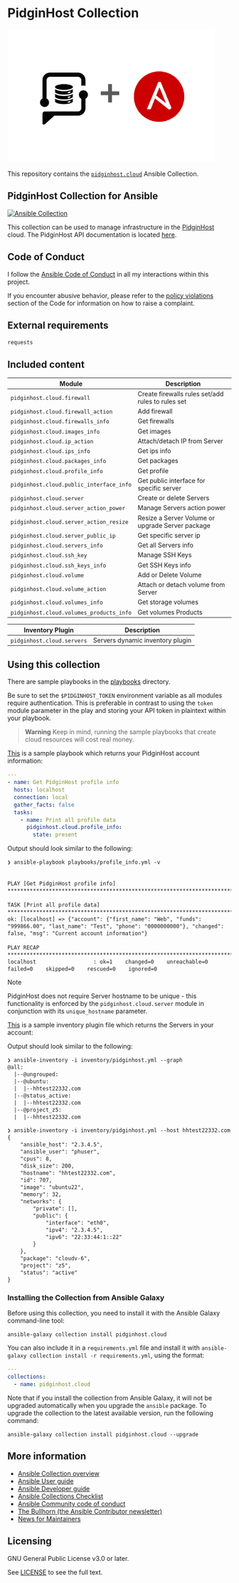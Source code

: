 # PidginHost Collection

<p align="left" width="100%">
<img src="ph+an.png"
     alt="PidginHost + Ansible"
     title="PidginHost + Ansible"
     height=300>
</p>

This repository contains the [`pidginhost.cloud`](https://galaxy.ansible.com/ui/repo/published/pidginhost/cloud/)
Ansible Collection.

## PidginHost Collection for Ansible

[![Ansible Collection](https://img.shields.io/badge/Ansible%20Collection-%20pidginhost.cloud-blue)]([https://galaxy.ansible.com/pidginhost/cloud])

This collection can be used to manage infrastructure in the [PidginHost](https://www.pidginhost.com/) cloud.
The PidginHost API documentation is located [here](https://www.pidginhost.com/api/schema/swagger-ui/).

## Code of Conduct

I follow the [Ansible Code of Conduct](https://docs.ansible.com/ansible/devel/community/code_of_conduct.html) in all my
interactions within this project.

If you encounter abusive behavior, please refer to
the [policy violations](https://docs.ansible.com/ansible/devel/community/code_of_conduct.html#policy-violations) section
of the Code for information on how to raise a complaint.

## External requirements

```text
requests
```

## Included content

| Module                                   | Description                                       |
|------------------------------------------|---------------------------------------------------|
| `pidginhost.cloud.firewall`              | Create firewalls rules set/add rules to rules set |
| `pidginhost.cloud.firewall_action`       | Add firewall                                      |
| `pidginhost.cloud.firewalls_info`        | Get firewalls                                     |
| `pidginhost.cloud.images_info`           | Get images                                        |
| `pidginhost.cloud.ip_action`             | Attach/detach IP from Server                      |
| `pidginhost.cloud.ips_info`              | Get ips info                                      |
| `pidginhost.cloud.packages_info`         | Get packages                                      |
| `pidginhost.cloud.profile_info`          | Get profile                                       |
| `pidginhost.cloud.public_interface_info` | Get public interface for specific server          |
| `pidginhost.cloud.server`                | Create or delete Servers                          |
| `pidginhost.cloud.server_action_power`   | Manage Servers action power                       |
| `pidginhost.cloud.server_action_resize`  | Resize a Server Volume or upgrade Server package  |
| `pidginhost.cloud.server_public_ip`      | Get specific server ip                            |
| `pidginhost.cloud.servers_info`          | Get all Servers info                              |
| `pidginhost.cloud.ssh_key`               | Manage SSH Keys                                   |
| `pidginhost.cloud.ssh_keys_info`         | Get SSH Keys info                                 |
| `pidginhost.cloud.volume`                | Add or Delete Volume                              |
| `pidginhost.cloud.volume_action`         | Attach or detach volume from Server               |
| `pidginhost.cloud.volumes_info`          | Get storage volumes                               |
| `pidginhost.cloud.volumes_products_info` | Get volumes Products                              |

| Inventory Plugin           | Description                      |
|----------------------------|----------------------------------|
| `pidginhost.cloud.servers` | Servers dynamic inventory plugin |

## Using this collection

There are sample playbooks in the [playbooks](playbooks) directory.

Be sure to set the `$PIDGINHOST_TOKEN` environment variable as all modules require authentication.
This is preferable in contrast to using the `token` module parameter in the play and storing your API token in plaintext
within your playbook.

> **Warning**
> Keep in mind, running the sample playbooks that create cloud resources will cost real money.

[This](playbooksrofile_info.yml) is a sample playbook which returns your PidginHost account information:

```yaml
---
- name: Get PidginHost profile info
  hosts: localhost
  connection: local
  gather_facts: false
  tasks:
    - name: Print all profile data
      pidginhost.cloud.profile_info:
        state: present
```

Output should look similar to the following:

```shell
❯ ansible-playbook playbooks/profile_info.yml -v


PLAY [Get PidginHost profile info] ***********************************************************************************************************************************************************************************************************************************************************************

TASK [Print all profile data] ****************************************************************************************************************************************************************************************************************************************************************************
ok: [localhost] => {"account": {"first_name": "Web", "funds": "999866.00", "last_name": "Test", "phone": "0000000000"}, "changed": false, "msg": "Current account information"}

PLAY RECAP ***********************************************************************************************************************************************************************************************************************************************************************************************
localhost                  : ok=1    changed=0    unreachable=0    failed=0    skipped=0    rescued=0    ignored=0   

```

> [!NOTE]
> PidginHost does not require Server hostname to be unique - this functionality is enforced by the
> `pidginhost.cloud.server` module in conjunction with its `unique_hostname` parameter.

[This](inventoryidginhost.yml) is a sample inventory plugin file which returns the Servers in your account:

Output should look similar to the following:

```shell
❯ ansible-inventory -i inventory/pidginhost.yml --graph
@all:
  |--@ungrouped:
  |--@ubuntu:
  |  |--hhtest22332.com
  |--@status_active:
  |  |--hhtest22332.com
  |--@project_z5:
  |  |--hhtest22332.com

```

```shell
❯ ansible-inventory -i inventory/pidginhost.yml --host hhtest22332.com
{
    "ansible_host": "2.3.4.5",
    "ansible_user": "phuser",
    "cpus": 8,
    "disk_size": 200,
    "hostname": "hhtest22332.com",
    "id": 707,
    "image": "ubuntu22",
    "memory": 32,
    "networks": {
        "private": [],
        "public": {
            "interface": "eth0",
            "ipv4": "2.3.4.5",
            "ipv6": "22:33:44:1::22"
        }
    },
    "package": "cloudv-6",
    "project": "z5",
    "status": "active"
}

```

### Installing the Collection from Ansible Galaxy

Before using this collection, you need to install it with the Ansible Galaxy command-line tool:

```shell
ansible-galaxy collection install pidginhost.cloud
```

You can also include it in a `requirements.yml` file and install it
with `ansible-galaxy collection install -r requirements.yml`, using the format:

```yaml
---
collections:
  - name: pidginhost.cloud
```

Note that if you install the collection from Ansible Galaxy, it will not be upgraded automatically when you upgrade
the `ansible` package.
To upgrade the collection to the latest available version, run the following command:

```shell
ansible-galaxy collection install pidginhost.cloud --upgrade
```

## More information

- [Ansible Collection overview](https://github.com/ansible-collections/overview)
- [Ansible User guide](https://docs.ansible.com/ansible/devel/user_guide/index.html)
- [Ansible Developer guide](https://docs.ansible.com/ansible/devel/dev_guide/index.html)
- [Ansible Collections Checklist](https://github.com/ansible-collections/overview/blob/main/collection_requirements.rst)
- [Ansible Community code of conduct](https://docs.ansible.com/ansible/devel/community/code_of_conduct.html)
- [The Bullhorn (the Ansible Contributor newsletter)](https://us19.campaign-archive.com/home/?u=56d874e027110e35dea0e03c1&id=d6635f5420)
- [News for Maintainers](https://github.com/ansible-collections/news-for-maintainers)

## Licensing

GNU General Public License v3.0 or later.

See [LICENSE](https://www.gnu.org/licenses/gpl-3.0.txt) to see the full text.
